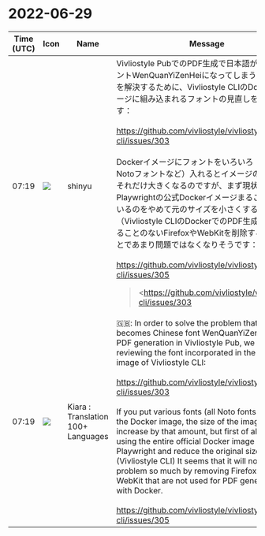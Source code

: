# 2022-06-29

|Time (UTC)|Icon|Name|Message|
|---|---|---|---|
|07:19|![](https://avatars.slack-edge.com/2018-04-27/354445776386_e258f5ed5ba887b08668_72.jpg)|shinyu|Vivliostyle PubでのPDF生成で日本語が中国語フォントWenQuanYiZenHeiになってしまうなどの問題を解決するために、Vivliostyle CLIのDockerイメージに組み込まれるフォントの見直しをしています：<br><br><https://github.com/vivliostyle/vivliostyle-cli/issues/303><br><br>Dockerイメージにフォントをいろいろ（すべてのNotoフォントなど）入れるとイメージのサイズがそれだけ大きくなるのですが、まず現状でPlaywrightの公式Dockerイメージまるごと使っているのをやめて元のサイズを小さくする（Vivliostyle CLIのDockerでのPDF生成で使われることのないFirefoxやWebKitを削除するなど）ことであまり問題ではなくなりそうです：<br><br><https://github.com/vivliostyle/vivliostyle-cli/issues/305><br><blockquote><https://github.com/vivliostyle/vivliostyle-cli/issues/303|#303 Improve font configuration in the docker image></blockquote><br><blockquote><https://github.com/vivliostyle/vivliostyle-cli/issues/305|#305 Reduce size of Docker image></blockquote>|
|07:19|![](https://avatars.slack-edge.com/2021-08-02/2324149410423_2aa7423c4133ecb9f168_72.png)|Kiara : Translation 100+ Languages|🇬🇧: In order to solve the problem that Japanese becomes Chinese font WenQuanYiZenHei in PDF generation in Vivliostyle Pub, we are reviewing the font incorporated in the Docker image of Vivliostyle CLI:<br><br><https://github.com/vivliostyle/vivliostyle-cli/issues/303><br><br>If you put various fonts (all Noto fonts etc.) in the Docker image, the size of the image will increase by that amount, but first of all, stop using the entire official Docker image of Playwright and reduce the original size (Vivliostyle CLI) It seems that it will not be a problem so much by removing Firefox and WebKit that are not used for PDF generation with Docker.<br><br><https://github.com/vivliostyle/vivliostyle-cli/issues/305>|
